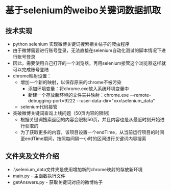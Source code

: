 # 基于selenium的weibo关键词数据抓取
## 技术实现
  - python selenium 实现微博关键词搜索相关帖子的爬虫程序
  - 由于微博需要进行账号登录，无法直接在selenium自动化测试的脚本情况下进行账号登录
  - 因此，需要使用自己打开的一个浏览器，再用selenium接管这个浏览器这样就可以完成账号登陆
  - chrome映射设置：
    - 增加一个新的映射，以保存原来的chrome不被污染
      - 添加环境变量：将chrome.exe放入系统环境变量中
      - 新建一个存放新环境的文件夹并映射：chrome.exe --remote-debugging-port=9222 --user-data-dir="xxx\selenium_data"
    - selenium代码接管
  - 突破微博关键词查询上线问题（50页内容的限制）
    - 根据关键词搜索返回的内容会限制50页，并且内容也是从最近时刻开始进行获取的
    - 为了获取更多的内容，该项目设置一个endTime，从当前运行项目的时间至endTime期间，按照每间隔一小时的区间进行关键词内容搜索

## 文件夹及文件介绍
  - .\selenium_data文件夹是使用增加新的chrome映射的存放新环境
  - main.py - 主函数执行文件
  - getAnswers.py - 获取关键词对应的微博帖子
